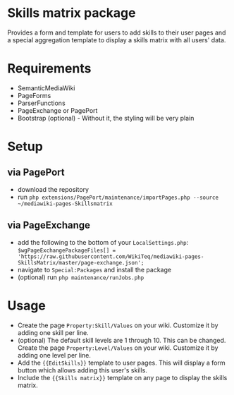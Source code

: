 # Skills matrix package

Provides a form and template for users to add skills to their user pages and a special aggregation
template to display a skills matrix with all users' data.

# Requirements

* SemanticMediaWiki
* PageForms
* ParserFunctions
* PageExchange or PagePort
* Bootstrap (optional) - Without it, the styling will be very plain

# Setup

## via PagePort 

* download the repository
* run `php extensions/PagePort/maintenance/importPages.php --source ~/mediawiki-pages-Skillsmatrix`

## via PageExchange

* add the following to the bottom of your `LocalSettings.php`: `$wgPageExchangePackageFiles[] = 'https://raw.githubusercontent.com/WikiTeq/mediawiki-pages-SkillsMatrix/master/page-exchange.json';`
* navigate to `Special:Packages` and install the package
* (optional) run `php maintenance/runJobs.php`

# Usage
* Create the page `Property:Skill/Values` on your wiki. Customize it by adding one skill per line.
* (optional) The default skill levels are 1 through 10. This can be changed. Create the page `Property:Level/Values` on your wiki. Customize it by adding one level per line.
* Add the `{{EditSkills}}` template to user pages. This will display a form button which allows adding this user's skills.
* Include the `{{Skills matrix}}` template on any page to display the skills matrix.
